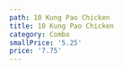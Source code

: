 ```yaml
---
path: 10 Kung Pao Chicken
title: 10 Kung Pao Chicken
category: Combo
smallPrice: '5.25'
price: '7.75'
---
```


